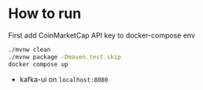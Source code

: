 

# How to run

First add CoinMarketCap API key to docker-compose env

```bash
./mvnw clean
./mvnw package -Dmaven.test.skip
docker compose up
```

* kafka-ui on `localhost:8080`